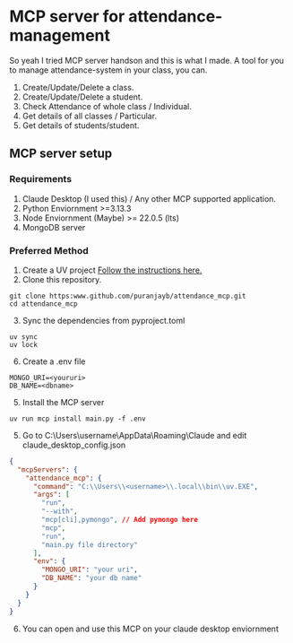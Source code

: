 
# MCP server for attendance-management

So yeah I tried MCP server handson and this is what I made. A tool for you to manage attendance-system in your class, you can.
1. Create/Update/Delete a class.
2. Create/Update/Delete a student.
3. Check Attendance of whole class / Individual.
4. Get details of all classes / Particular.
5. Get details of students/student.

## MCP server setup

### Requirements
1. Claude Desktop (I used this) / Any other MCP supported application.
2. Python Enviornment >=3.13.3
3. Node Enviornment (Maybe) >= 22.0.5 (lts)
4. MongoDB server

### Preferred Method
1. Create a UV project [Follow the instructions here.](https://docs.astral.sh/uv/getting-started/installation/)
2. Clone this repository.
```pwsh
git clone https:www.github.com/puranjayb/attendance_mcp.git
cd attendance_mcp
```
3. Sync the dependencies from pyproject.toml
```pwsh
uv sync
uv lock
```
6. Create a .env file
```env
MONGO_URI=<youruri>
DB_NAME=<dbname>
```
5. Install the MCP server
```pwsh
uv run mcp install main.py -f .env
```
5. Go to C:\Users\username\AppData\Roaming\Claude and edit claude_desktop_config.json
```json
{
  "mcpServers": {
    "attendance_mcp": {
      "command": "C:\\Users\\<username>\\.local\\bin\\uv.EXE",
      "args": [
        "run",
        "--with",
        "mcp[cli],pymongo", // Add pymongo here
        "mcp",
        "run",
        "main.py file directory"
      ],
      "env": {
        "MONGO_URI": "your uri",
        "DB_NAME": "your db name"
      }
    }
  }
}
```
6. You can open and use this MCP on your claude desktop enviornment

